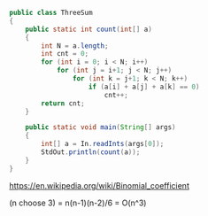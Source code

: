 ```java
public class ThreeSum
{
    public static int count(int[] a)
    {
        int N = a.length;
        int cnt = 0;
        for (int i = 0; i < N; i++)
            for (int j = i+1; j < N; j++)
                for (int k = j+1; k < N; k++)
                    if (a[i] + a[j] + a[k] == 0)
                        cnt++;
        return cnt;
    }

    public static void main(String[] args)
    {
        int[] a = In.readInts(args[0]);
        StdOut.println(count(a));
    }
}
```

https://en.wikipedia.org/wiki/Binomial_coefficient

(n choose 3) = n(n-1)(n-2)/6 = O(n^3)